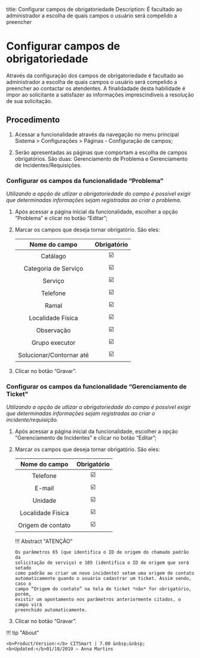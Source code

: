title: Configurar campos de obrigatoriedade
Description: É facultado ao administrador a escolha de quais campos o usuário será compelido a preencher
# Configurar campos de obrigatoriedade
Através da configuração dos campos de obrigatoriedade é facultado ao administrador a escolha de quais campos o usuário será compelido a preencher ao contactar os atendentes. A finalidadade desta habilidade é impor ao solicitante a satisfazer as informações imprescindíveis a resolução de sua solicitação.  

Procedimento
------------

1.  Acessar a funcionalidade através da navegação no menu principal Sistema \>
    Configurações \> Páginas - Configuração de campos;

2.  Serão apresentadas as páginas que comportam a escolha de campos obrigatórios.
    São duas: Gerenciamento de Problema e Gerenciamento de
    Incidentes/Requisições.

### Configurar os campos da funcionalidade “Problema”

*Utilizando a opção de utlizar a obrigatoriedade do campo é possível exigir que
determinadas informações sejam registradas ao criar o problema.*

1.  Após acessar a página inicial da funcionalidade, escolher a opção “Problema”
    e clicar no botão “Editar”;

2.  Marcar os campos que deseja tornar obrigatório. São eles:

    |     **Nome do campo**    | **Obrigatório** |
    |:------------------------:|:--------------:|
    |         Catálago         |      :ballot_box_with_check:                  |
    |   Categoria de Serviço   |       :ballot_box_with_check:                 |
    |          Serviço         |       :ballot_box_with_check:                 |
    |         Telefone         |          :ballot_box_with_check:              |
    |           Ramal          |        :ballot_box_with_check:                |
    |     Localidade Física    |      :ballot_box_with_check:                  |
    |        Observação        |           :ballot_box_with_check:             |
    |      Grupo executor      |        :ballot_box_with_check:                |
    | Solucionar/Contornar até |    :ballot_box_with_check:                    |

3.  Clicar no botão “Gravar”.

### Configurar os campos da funcionalidade “Gerenciamento de Ticket"

*Utilizando a opção de utlizar a obrigatoriedade do campo é possível exigir que
determinadas informações sejam registradas ao criar o incidente/requisição.*

1.  Após acessar a página inicial da funcionalidade, escolher a opção
    “Gerenciamento de Incidentes” e clicar no botão “Editar”;

2.  Marcar os campos que deseja tornar obrigatório. São eles:

    | **Nome do campo** | **Obrigatório** |
    |:-----------------:|:--------------:|
    |     Telefone      |       :ballot_box_with_check:                 |
    |       E-mail      |          :ballot_box_with_check:              |
    |      Unidade      |           :ballot_box_with_check:             |
    | Localidade Física |       :ballot_box_with_check:                 |
    | Origem de contato |     :ballot_box_with_check:                   |

    !!! Abstract "ATENÇÃO"

        Os parâmetros 65 (que identifica o ID de origem do chamado padrão da
        solicitação de serviço) e 105 (identifica o ID de origem que será setado
        como padrão ao criar um novo incidente) setam uma origem de contato
        automaticamente quando o usuário cadastrar um ticket. Assim sendo, caso o
        campo “Origem do contato” na tela de ticket *não* for obrigatório, porém,
        existir um apontamento nos parâmetros anteriormente citados, o campo virá
        preenchido automaticamente.  
        
3.  Clicar no botão “Gravar”.

!!! tip "About"

    <b>Product/Version:</b> CITSmart | 7.00 &nbsp;&nbsp;
    <b>Updated:</b>01/18/2019 – Anna Martins
